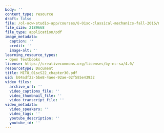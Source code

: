 ```yaml
---
body: ''
content_type: resource
draft: false
file: /ol-ocw-studio-app/courses/8-01sc-classical-mechanics-fall-2016/mit8_01scs22_chapter30.pdf
file_size: 2189668
file_type: application/pdf
image_metadata:
  caption: ''
  credit: ''
  image-alt: ''
learning_resource_types:
- Open Textbooks
license: https://creativecommons.org/licenses/by-nc-sa/4.0/
resourcetype: Document
title: MIT8_01scS22_chapter30.pdf
uid: b04adf22-5be8-4aee-92ae-02f585e43932
video_files:
  archive_url: ''
  video_captions_file: ''
  video_thumbnail_file: ''
  video_transcript_file: ''
video_metadata:
  video_speakers: ''
  video_tags: ''
  youtube_description: ''
  youtube_id: ''
---
```

